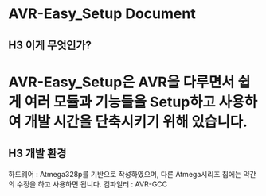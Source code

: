 AVR-Easy_Setup Document
=
H3 이게 무엇인가?
-
AVR-Easy_Setup은 AVR을 다루면서 쉽게 여러 모듈과 기능들을 Setup하고 사용하여 개발 시간을 단축시키기 위해 있습니다.
=
H3 개발 환경
-
하드웨어 : Atmega328p를 기반으로 작성하였으며, 다른 Atmega시리즈 칩에는 약간의 수정을 하고 사용하면 됩니다.
컴파일러 : AVR-GCC
